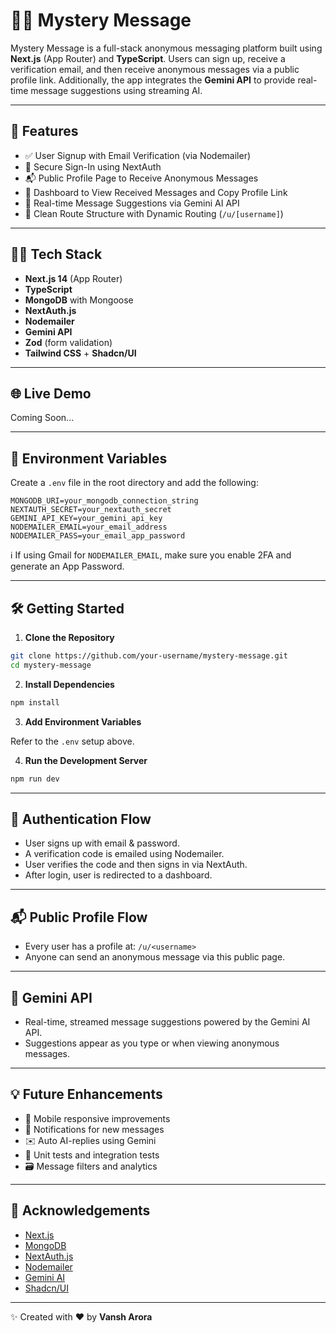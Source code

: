 # 🕵️‍♂️ Mystery Message

Mystery Message is a full-stack anonymous messaging platform built using **Next.js** (App Router) and **TypeScript**. Users can sign up, receive a verification email, and then receive anonymous messages via a public profile link. Additionally, the app integrates the **Gemini API** to provide real-time message suggestions using streaming AI.

---

## 🚀 Features

- ✅ User Signup with Email Verification (via Nodemailer)
- 🔐 Secure Sign-In using NextAuth
- 📬 Public Profile Page to Receive Anonymous Messages
- 🧾 Dashboard to View Received Messages and Copy Profile Link
- 🤖 Real-time Message Suggestions via Gemini AI API
- 🔗 Clean Route Structure with Dynamic Routing (`/u/[username]`)

---

## 🧑‍💻 Tech Stack

- **Next.js 14** (App Router)
- **TypeScript**
- **MongoDB** with Mongoose
- **NextAuth.js**
- **Nodemailer**
- **Gemini API**
- **Zod** (form validation)
- **Tailwind CSS** + **Shadcn/UI**

---

## 🌐 Live Demo

Coming Soon...

---

## 🔐 Environment Variables

Create a `.env` file in the root directory and add the following:

```env
MONGODB_URI=your_mongodb_connection_string
NEXTAUTH_SECRET=your_nextauth_secret
GEMINI_API_KEY=your_gemini_api_key
NODEMAILER_EMAIL=your_email_address
NODEMAILER_PASS=your_email_app_password
```

ℹ️ If using Gmail for `NODEMAILER_EMAIL`, make sure you enable 2FA and generate an App Password.

---

## 🛠️ Getting Started

1. **Clone the Repository**

```bash
git clone https://github.com/your-username/mystery-message.git
cd mystery-message
```

2. **Install Dependencies**

```bash
npm install
```

3. **Add Environment Variables**

Refer to the `.env` setup above.

4. **Run the Development Server**

```bash
npm run dev
```

---

## 🔄 Authentication Flow

- User signs up with email & password.
- A verification code is emailed using Nodemailer.
- User verifies the code and then signs in via NextAuth.
- After login, user is redirected to a dashboard.

---

## 📬 Public Profile Flow

- Every user has a profile at: `/u/<username>`
- Anyone can send an anonymous message via this public page.

---

## 🧠 Gemini API

- Real-time, streamed message suggestions powered by the Gemini AI API.
- Suggestions appear as you type or when viewing anonymous messages.

---

## 💡 Future Enhancements

- 📱 Mobile responsive improvements
- 🔔 Notifications for new messages
- ✉️ Auto AI-replies using Gemini
- 🧪 Unit tests and integration tests
- 🗃️ Message filters and analytics

---

## 🙌 Acknowledgements

- [Next.js](https://nextjs.org/)
- [MongoDB](https://mongodb.com/)
- [NextAuth.js](https://next-auth.js.org/)
- [Nodemailer](https://nodemailer.com/)
- [Gemini AI](https://ai.google.dev/)
- [Shadcn/UI](https://ui.shadcn.com/)

---

✨ Created with ❤️ by **Vansh Arora**
